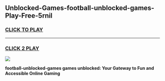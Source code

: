 
## Unblocked-Games-football-unblocked-games-Play-Free-5rnil
<h3>
<a href="https://premium76.site?title=football-unblocked-games&ref=20A">CLICK TO PLAY</a></h3>
<hr>

<h3>
<a href="https://premium76.site?title=football-unblocked-games&ref=20A">CLICK 2 PLAY</a>
  
</h3>

<a href="https://premium76.site?title=football-unblocked-games&ref=20A"><img src="https://clearcache.store/games.png"></a>


**football-unblocked-games games unblocked: Your Gateway to Fun and Accessible Online Gaming**
